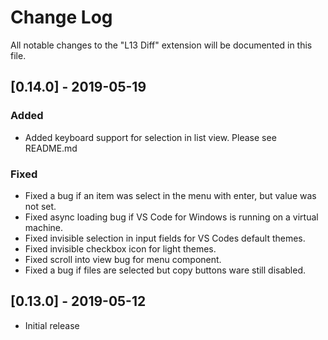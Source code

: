 # Change Log
All notable changes to the "L13 Diff" extension will be documented in this file.

## [0.14.0] - 2019-05-19

### Added
- Added keyboard support for selection in list view. Please see README.md

### Fixed
- Fixed a bug if an item was select in the menu with enter, but value was not set.
- Fixed async loading bug if VS Code for Windows is running on a virtual machine.
- Fixed invisible selection in input fields for VS Codes default themes.
- Fixed invisible checkbox icon for light themes.
- Fixed scroll into view bug for menu component.
- Fixed a bug if files are selected but copy buttons ware still disabled.

## [0.13.0] - 2019-05-12
- Initial release
